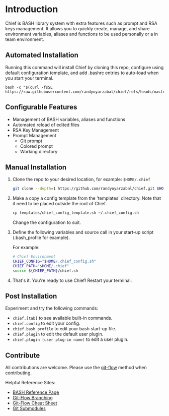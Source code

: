 # Introduction

Chief is BASH library system with extra features such as prompt and RSA keys management.  It allows you to quickly create, manage, and share environment variables, aliases and functions to be used personally or a in team environment.

## Automated Installation

Running this command will install Chief by cloning this repo, configure using default configuration template, and add .bashrc entries to auto-load when you start your terminal.

```shell
bash -c "$(curl -fsSL https://raw.githubusercontent.com/randyoyarzabal/chief/refs/heads/master/install.sh)"
```

## Configurable Features

- Management of BASH variables, aliases and functions
- Automated reload of edited files
- RSA Key Management
- Prompt Management
  - Git prompt
  - Colored prompt
  - Working directory

## Manual Installation

1. Clone the repo to your desired location, for example: `$HOME/.chief`

    ```bash
    git clone --depth=1 https://github.com/randyoyarzabal/chief.git $HOME/.chief
    ```

2. Make a copy a config template from the 'templates' directory. Note that it need to be placed outside the root of Chief.

    ```bash
    cp templates/chief_config_template.sh ~/.chief_config.sh
    ```

    Change the configuration to suit.

3. Define the following variables and source call in your start-up script (.bash_profile for example).

    For example:

    ```bash
    # Chief Environment
    CHIEF_CONFIG="$HOME/.chief_config.sh"                                                                                                          
    CHIEF_PATH="$HOME/.chief"
    source ${CHIEF_PATH}/chief.sh
    ```

4. That's it. You're ready to use Chief! Restart your terminal.

## Post Installation

Experiment and try the following commands:

- `chief.[tab]` to see available built-in commands.
- `chief.config` to edit your config.
- `chief.bash_profile` to edit your bash start-up file.
- `chief.plugin` to edit the default user plugin.
- `chief.plugin [user plug-in name]` to edit a user plugin.

## Contribute

All contributions are welcome. Please use the [git-flow](https://www.atlassian.com/git/tutorials/comparing-workflows/gitflow-workflow) method when contributing.

Helpful Reference Sites:

- [BASH Reference Page](https://www.gnu.org/software/bash/manual/bash.html)
- [Git-Flow Branching](https://nvie.com/posts/a-successful-git-branching-model/)
- [Git-Flow Cheat Sheet](https://danielkummer.github.io/git-flow-cheatsheet/)
- [Git Submodules](https://git-scm.com/book/en/v2/Git-Tools-Submodules)
